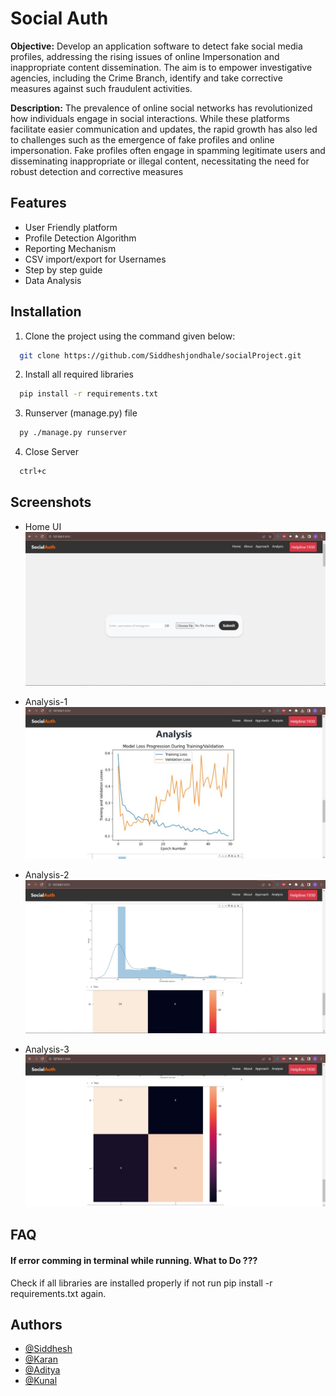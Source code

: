 # Social Auth

**Objective:**
Develop an application software to detect fake social media profiles, addressing the rising issues of online Impersonation and inappropriate content dissemination. The aim is to empower investigative agencies, including the Crime Branch, identify and take corrective measures against such fraudulent activities.

**Description:**
The prevalence of online social networks has revolutionized how individuals engage in social interactions. While these platforms facilitate easier communication and updates, the rapid growth has also led to challenges such as the emergence of fake profiles and online impersonation. Fake profiles often engage in spamming legitimate users and disseminating inappropriate or illegal content, necessitating the need for robust detection and corrective measures


## Features

- User Friendly platform
- Profile Detection Algorithm
- Reporting Mechanism
- CSV import/export for Usernames
- Step by step guide
- Data Analysis


## Installation

1. Clone the project using the command given below:

```bash
  git clone https://github.com/Siddheshjondhale/socialProject.git
```

2. Install all required libraries

```bash
  pip install -r requirements.txt
```

3. Runserver (manage.py) file

```bash
  py ./manage.py runserver
```

4. Close Server

```bash
  ctrl+c
```

## Screenshots

- Home UI
![App Screenshot](https://github.com/Siddheshjondhale/socialProject/blob/main/screenshots/Home.jpg?raw=true)

- Analysis-1
![App Screenshot](https://github.com/Siddheshjondhale/socialProject/blob/main/screenshots/Analysis1.jpg?raw=true)

- Analysis-2
![App Screenshot](https://github.com/Siddheshjondhale/socialProject/blob/main/screenshots/Analysis2.jpg?raw=true)

- Analysis-3
![App Screenshot](https://github.com/Siddheshjondhale/socialProject/blob/main/screenshots/Analysis3.jpg?raw=true)

## FAQ

#### If error comming in terminal while running. What to Do ???

Check if all libraries are installed properly if not run pip install -r requirements.txt again.
<!-- 
#### Question 2

Answer 2 -->


## Authors

- [@Siddhesh](https://github.com/Siddheshjondhale)
- [@Karan](https://github.com/Karansankhe)
- [@Aditya](https://github.com/Aditya-Lawate-codez)
- [@Kunal](https://github.com/kc-codes)


